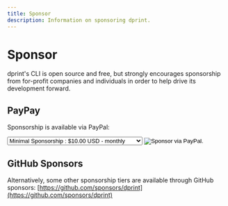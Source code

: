 ```yaml
---
title: Sponsor
description: Information on sponsoring dprint.
---
```


# Sponsor

dprint's CLI is open source and free, but strongly encourages sponsorship from for-profit companies and individuals in order to help drive its development forward.

## PayPay

Sponsorship is available via PayPal:

<form id="sponsor" action="https://www.paypal.com/cgi-bin/webscr" method="post" target="_top">
   <input type="hidden" name="cmd" value="_s-xclick">
   <input type="hidden" name="hosted_button_id" value="3NURLRN43W9HE">
   <input type="hidden" name="on0" value="">
   <select name="os0">
      <option value="Minimal Sponsorship">Minimal Sponsorship : $10.00 USD - monthly</option>
      <option value="Small Sponsorship">Small Sponsorship : $20.00 USD - monthly</option>
      <option value="Sponsorship Tier 3">Sponsorship Tier 3 : $30.00 USD - monthly</option>
      <option value="Sponsorship Tier 4">Sponsorship Tier 4 : $50.00 USD - monthly</option>
      <option value="Medium Sponsorship">Medium Sponsorship : $75.00 USD - monthly</option>
      <option value="Sponsorship Tier 6">Sponsorship Tier 6 : $100.00 USD - monthly</option>
      <option value="Sponsorship Tier 7">Sponsorship Tier 7 : $150.00 USD - monthly</option>
      <option value="Large Sponsorship">Large Sponsorship : $250.00 USD - monthly</option>
      <option value="Sponsorship Tier 9">Sponsorship Tier 9 : $375.00 USD - monthly</option>
      <option value="Enterprise Sponsorship">Enterprise Sponsorship : $500.00 USD - monthly</option>
   </select>
   <input type="hidden" name="currency_code" value="USD">
   <input id="sponsor-subscribe" type="image" src="/images/subscribe.png" border="0" name="submit" alt="Sponsor via PayPal.">
   <img alt="" border="0" src="https://www.paypalobjects.com/en_US/i/scr/pixel.gif" width="1" height="1">
</form>

## GitHub Sponsors

Alternatively, some other sponsorship tiers are available through GitHub sponsors: [https://github.com/sponsors/dprint](https://github.com/sponsors/dprint)
